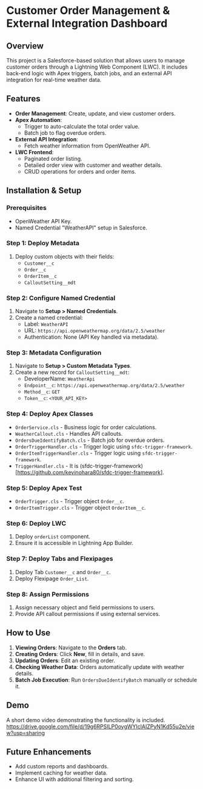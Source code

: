 # Customer Order Management & External Integration Dashboard

## Overview
This project is a Salesforce-based solution that allows users to manage customer orders through a Lightning Web Component (LWC). It includes back-end logic with Apex triggers, batch jobs, and an external API integration for real-time weather data.

## Features
- **Order Management**: Create, update, and view customer orders.
- **Apex Automation**:
  - Trigger to auto-calculate the total order value.
  - Batch job to flag overdue orders.
- **External API Integration**:
  - Fetch weather information from OpenWeather API.
- **LWC Frontend**:
  - Paginated order listing.
  - Detailed order view with customer and weather details.
  - CRUD operations for orders and order items.

## Installation & Setup

### Prerequisites
- OpenWeather API Key.
- Named Credential "WeatherAPI" setup in Salesforce.

### Step 1: Deploy Metadata
1. Deploy custom objects with their fields:
   - `Customer__c`
   - `Order__c`
   - `OrderItem__c`
   - `CalloutSetting__mdt`

### Step 2: Configure Named Credential
1. Navigate to **Setup > Named Credentials**.
2. Create a named credential:
   - Label: `WeatherAPI`
   - URL: `https://api.openweathermap.org/data/2.5/weather`
   - Authentication: None (API Key handled via metadata).

### Step 3: Metadata Configuration
1. Navigate to **Setup > Custom Metadata Types**.
2. Create a new record for `CalloutSetting__mdt`:
   - DeveloperName: `WeatherApi`
   - `Endpoint__c`: `https://api.openweathermap.org/data/2.5/weather`
   - `Method__c`: `GET`
   - `Token__c`: `<YOUR_API_KEY>`

### Step 4: Deploy Apex Classes
- `OrderService.cls` - Business logic for order calculations.
- `WeatherCallout.cls` - Handles API callouts.
- `OrdersDueIdentifyBatch.cls` - Batch job for overdue orders.
- `OrderTriggerHandler.cls` - Trigger logic using `sfdc-trigger-framework`.
- `OrderItemTriggerHandler.cls` - Trigger logic using `sfdc-trigger-framework`.
- `TriggerHandler.cls` - It is (sfdc-trigger-framework)[https://github.com/kevinohara80/sfdc-trigger-framework].

### Step 5: Deploy Apex Test
- `OrderTrigger.cls` - Trigger object `Order__c`.
- `OrderItemTrigger.cls` - Trigger object `OrderItem__c`.

### Step 6: Deploy LWC
1. Deploy `orderList` component.
2. Ensure it is accessible in Lightning App Builder.

### Step 7: Deploy Tabs and Flexipages
1. Deploy Tab `Customer__c` and `Order__c`.
2. Deploy Flexipage `Order_List`.

### Step 8: Assign Permissions
1. Assign necessary object and field permissions to users.
2. Provide API callout permissions if using external services.

## How to Use
1. **Viewing Orders**: Navigate to the **Orders** tab.
2. **Creating Orders**: Click **New**, fill in details, and save.
3. **Updating Orders**: Edit an existing order.
4. **Checking Weather Data**: Orders automatically update with weather details.
5. **Batch Job Execution**: Run `OrdersDueIdentifyBatch` manually or schedule it.

## Demo
A short demo video demonstrating the functionality is included.
https://drive.google.com/file/d/19g6RPSILP0oygWYIclAIZPyN1Kd55u2e/view?usp=sharing


## Future Enhancements
- Add custom reports and dashboards.
- Implement caching for weather data.
- Enhance UI with additional filtering and sorting.


